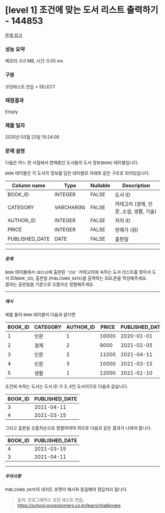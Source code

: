 # [level 1] 조건에 맞는 도서 리스트 출력하기 - 144853 

[문제 링크](https://school.programmers.co.kr/learn/courses/30/lessons/144853) 

### 성능 요약

메모리: 0.0 MB, 시간: 0.00 ms

### 구분

코딩테스트 연습 > SELECT

### 채점결과

Empty

### 제출 일자

2025년 03월 23일 15:24:09

### 문제 설명

<p style="user-select: auto !important;">다음은 어느 한 서점에서 판매중인 도서들의 도서 정보(<code style="user-select: auto !important;">BOOK</code>) 테이블입니다.</p>

<p style="user-select: auto !important;"><code style="user-select: auto !important;">BOOK</code> 테이블은 각 도서의 정보를 담은 테이블로 아래와 같은 구조로 되어있습니다.</p>
<table class="table" style="user-select: auto !important;">
        <thead style="user-select: auto !important;"><tr style="user-select: auto !important;">
<th style="user-select: auto !important;">Column name</th>
<th style="user-select: auto !important;">Type</th>
<th style="user-select: auto !important;">Nullable</th>
<th style="user-select: auto !important;">Description</th>
</tr>
</thead>
        <tbody style="user-select: auto !important;"><tr style="user-select: auto !important;">
<td style="user-select: auto !important;">BOOK_ID</td>
<td style="user-select: auto !important;">INTEGER</td>
<td style="user-select: auto !important;">FALSE</td>
<td style="user-select: auto !important;">도서 ID</td>
</tr>
<tr style="user-select: auto !important;">
<td style="user-select: auto !important;">CATEGORY</td>
<td style="user-select: auto !important;">VARCHAR(N)</td>
<td style="user-select: auto !important;">FALSE</td>
<td style="user-select: auto !important;">카테고리 (경제, 인문, 소설, 생활, 기술)</td>
</tr>
<tr style="user-select: auto !important;">
<td style="user-select: auto !important;">AUTHOR_ID</td>
<td style="user-select: auto !important;">INTEGER</td>
<td style="user-select: auto !important;">FALSE</td>
<td style="user-select: auto !important;">저자 ID</td>
</tr>
<tr style="user-select: auto !important;">
<td style="user-select: auto !important;">PRICE</td>
<td style="user-select: auto !important;">INTEGER</td>
<td style="user-select: auto !important;">FALSE</td>
<td style="user-select: auto !important;">판매가 (원)</td>
</tr>
<tr style="user-select: auto !important;">
<td style="user-select: auto !important;">PUBLISHED_DATE</td>
<td style="user-select: auto !important;">DATE</td>
<td style="user-select: auto !important;">FALSE</td>
<td style="user-select: auto !important;">출판일</td>
</tr>
</tbody>
      </table>
<hr style="user-select: auto !important;">

<h5 style="user-select: auto !important;">문제</h5>

<p style="user-select: auto !important;"><code style="user-select: auto !important;">BOOK</code> 테이블에서 <code style="user-select: auto !important;">2021년</code>에 출판된 <code style="user-select: auto !important;">'인문'</code> 카테고리에 속하는 도서 리스트를 찾아서 도서 ID(<code style="user-select: auto !important;">BOOK_ID</code>), 출판일 (<code style="user-select: auto !important;">PUBLISHED_DATE</code>)을 출력하는 SQL문을 작성해주세요. <br style="user-select: auto !important;">
결과는 출판일을 기준으로 오름차순 정렬해주세요.</p>

<hr style="user-select: auto !important;">

<h5 style="user-select: auto !important;">예시</h5>

<p style="user-select: auto !important;">예를 들어 <code style="user-select: auto !important;">BOOK</code> 테이블이 다음과 같다면</p>
<table class="table" style="user-select: auto !important;">
        <thead style="user-select: auto !important;"><tr style="user-select: auto !important;">
<th style="user-select: auto !important;">BOOK_ID</th>
<th style="user-select: auto !important;">CATEGORY</th>
<th style="user-select: auto !important;">AUTHOR_ID</th>
<th style="user-select: auto !important;">PRICE</th>
<th style="user-select: auto !important;">PUBLISHED_DATE</th>
</tr>
</thead>
        <tbody style="user-select: auto !important;"><tr style="user-select: auto !important;">
<td style="user-select: auto !important;">1</td>
<td style="user-select: auto !important;">인문</td>
<td style="user-select: auto !important;">1</td>
<td style="user-select: auto !important;">10000</td>
<td style="user-select: auto !important;">2020-01-01</td>
</tr>
<tr style="user-select: auto !important;">
<td style="user-select: auto !important;">2</td>
<td style="user-select: auto !important;">경제</td>
<td style="user-select: auto !important;">2</td>
<td style="user-select: auto !important;">9000</td>
<td style="user-select: auto !important;">2021-02-05</td>
</tr>
<tr style="user-select: auto !important;">
<td style="user-select: auto !important;">3</td>
<td style="user-select: auto !important;">인문</td>
<td style="user-select: auto !important;">2</td>
<td style="user-select: auto !important;">11000</td>
<td style="user-select: auto !important;">2021-04-11</td>
</tr>
<tr style="user-select: auto !important;">
<td style="user-select: auto !important;">4</td>
<td style="user-select: auto !important;">인문</td>
<td style="user-select: auto !important;">3</td>
<td style="user-select: auto !important;">10000</td>
<td style="user-select: auto !important;">2021-03-15</td>
</tr>
<tr style="user-select: auto !important;">
<td style="user-select: auto !important;">5</td>
<td style="user-select: auto !important;">생활</td>
<td style="user-select: auto !important;">1</td>
<td style="user-select: auto !important;">12000</td>
<td style="user-select: auto !important;">2021-01-10</td>
</tr>
</tbody>
      </table>
<p style="user-select: auto !important;">조건에 속하는 도서는 도서 ID 가 3, 4인 도서이므로 다음과 같습니다.</p>
<table class="table" style="user-select: auto !important;">
        <thead style="user-select: auto !important;"><tr style="user-select: auto !important;">
<th style="user-select: auto !important;">BOOK_ID</th>
<th style="user-select: auto !important;">PUBLISHED_DATE</th>
</tr>
</thead>
        <tbody style="user-select: auto !important;"><tr style="user-select: auto !important;">
<td style="user-select: auto !important;">3</td>
<td style="user-select: auto !important;">2021-04-11</td>
</tr>
<tr style="user-select: auto !important;">
<td style="user-select: auto !important;">4</td>
<td style="user-select: auto !important;">2021-03-15</td>
</tr>
</tbody>
      </table>
<p style="user-select: auto !important;">그리고 출판일 오름차순으로 정렬하여야 하므로 다음과 같은 결과가 나와야 합니다.</p>
<table class="table" style="user-select: auto !important;">
        <thead style="user-select: auto !important;"><tr style="user-select: auto !important;">
<th style="user-select: auto !important;">BOOK_ID</th>
<th style="user-select: auto !important;">PUBLISHED_DATE</th>
</tr>
</thead>
        <tbody style="user-select: auto !important;"><tr style="user-select: auto !important;">
<td style="user-select: auto !important;">4</td>
<td style="user-select: auto !important;">2021-03-15</td>
</tr>
<tr style="user-select: auto !important;">
<td style="user-select: auto !important;">3</td>
<td style="user-select: auto !important;">2021-04-11</td>
</tr>
</tbody>
      </table>
<hr style="user-select: auto !important;">

<h5 style="user-select: auto !important;">주의사항</h5>

<p style="user-select: auto !important;"><code style="user-select: auto !important;">PUBLISHED_DATE</code>의 데이트 포맷이 예시와 동일해야 정답처리 됩니다.</p>


> 출처: 프로그래머스 코딩 테스트 연습, https://school.programmers.co.kr/learn/challenges